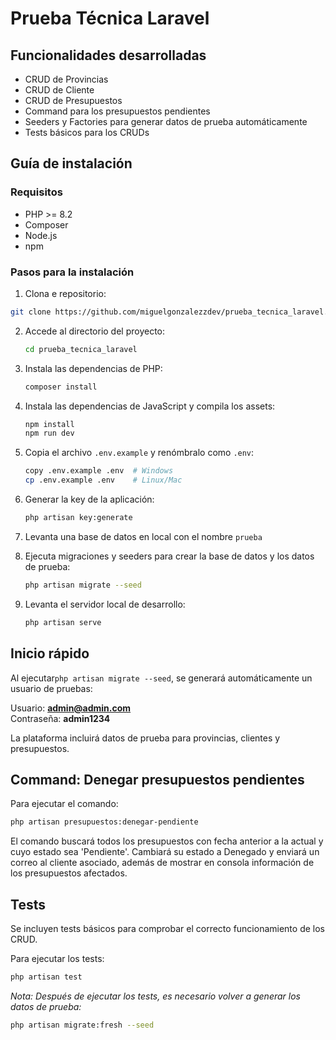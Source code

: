 # Prueba Técnica Laravel

## Funcionalidades desarrolladas

- CRUD de Provincias 
- CRUD de Cliente
- CRUD de Presupuestos
- Command para los presupuestos pendientes
- Seeders y Factories para generar datos de prueba automáticamente
- Tests básicos para los CRUDs

## Guía de instalación

### Requisitos
- PHP >= 8.2
- Composer
- Node.js
- npm

### Pasos para la instalación

1. Clona e repositorio:

```bash
git clone https://github.com/miguelgonzalezzdev/prueba_tecnica_laravel.git
```

2. Accede al directorio del proyecto:

    ```bash
    cd prueba_tecnica_laravel
    ```

3. Instala las dependencias de PHP:

    ```bash
    composer install
    ```

4. Instala las dependencias de JavaScript y compila los assets:
    ```bash
    npm install 
    npm run dev
    ```

5. Copia el archivo `.env.example` y renómbralo como `.env`:
    ```bash
    copy .env.example .env  # Windows
    cp .env.example .env    # Linux/Mac
    ```

6. Generar la key de la aplicación:
    ```bash
    php artisan key:generate
    ```

7. Levanta una base de datos en local con el nombre `prueba`

8. Ejecuta migraciones y seeders para crear la base de datos y los datos de prueba:
    ```bash
    php artisan migrate --seed
    ```

9. Levanta el servidor local de desarrollo:
    ```bash
    php artisan serve
    ```

## Inicio rápido

Al ejecutar`php artisan migrate --seed`, se generará automáticamente un usuario de pruebas:

Usuario: **admin@admin.com**  
Contraseña: **admin1234**  

La plataforma incluirá datos de prueba para provincias, clientes y presupuestos.

## Command: Denegar presupuestos pendientes

Para ejecutar el comando:

```bash
php artisan presupuestos:denegar-pendiente
```

El comando buscará todos los presupuestos con fecha anterior a la actual y cuyo estado sea 'Pendiente'. Cambiará su estado a Denegado y enviará un correo al cliente asociado, además de mostrar en consola información de los presupuestos afectados.

## Tests

Se incluyen tests básicos para comprobar el correcto funcionamiento de los CRUD.

Para ejecutar los tests:

```bash
php artisan test
```

*Nota: Después de ejecutar los tests, es necesario volver a generar los datos de prueba:*

```bash
php artisan migrate:fresh --seed
```
